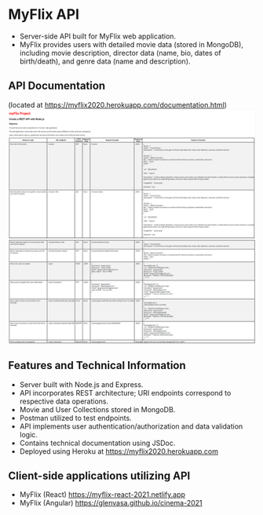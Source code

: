 # MyFlix API

- Server-side API built for MyFlix web application. 
- MyFlix provides users with detailed movie data (stored in MongoDB), including movie description, director data (name, bio, dates of birth/death), and genre data (name and description).


## API Documentation 
(located at https://myflix2020.herokuapp.com/documentation.html)
<img src="public/Documentation-1.png">  
<img src="public/Documentation-2.png">

## Features and Technical Information

- Server built with Node.js and Express.
- API incorporates REST architecture; URI endpoints correspond to respective data operations.
- Movie and User Collections stored in MongoDB.
- Postman utilized to test endpoints.
- API implements user authentication/authorization and data validation logic.
- Contains technical documentation using JSDoc.
- Deployed using Heroku at https://myflix2020.herokuapp.com

## Client-side applications utilizing API

- MyFlix (React) https://myflix-react-2021.netlify.app
- MyFlix (Angular) https://glenvasa.github.io/cinema-2021
